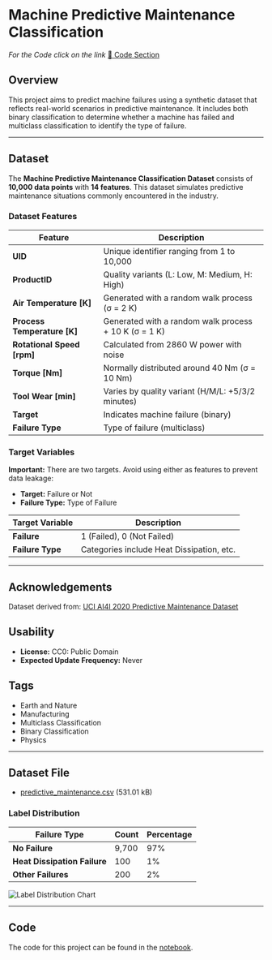 # Machine Predictive Maintenance Classification

_For the Code click on the link_
[🔗 Code Section](https://github.com/SPritamDas/Portfolio-Projects/blob/main/Predictive%20Maintenance/1.%20Machine%20Failure%20Classification/predictive-maintenance-final-project.ipynb)

## Overview
This project aims to predict machine failures using a synthetic dataset that reflects real-world scenarios in predictive maintenance. It includes both binary classification to determine whether a machine has failed and multiclass classification to identify the type of failure.

---

## Dataset
The **Machine Predictive Maintenance Classification Dataset** consists of **10,000 data points** with **14 features**. This dataset simulates predictive maintenance situations commonly encountered in the industry.

### Dataset Features
| Feature                  | Description                                               |
|--------------------------|-----------------------------------------------------------|
| **UID**                  | Unique identifier ranging from 1 to 10,000               |
| **ProductID**            | Quality variants (L: Low, M: Medium, H: High)            |
| **Air Temperature [K]**  | Generated with a random walk process (σ = 2 K)           |
| **Process Temperature [K]** | Generated with a random walk process + 10 K (σ = 1 K) |
| **Rotational Speed [rpm]** | Calculated from 2860 W power with noise                |
| **Torque [Nm]**         | Normally distributed around 40 Nm (σ = 10 Nm)             |
| **Tool Wear [min]**     | Varies by quality variant (H/M/L: +5/3/2 minutes)         |
| **Target**               | Indicates machine failure (binary)                        |
| **Failure Type**         | Type of failure (multiclass)                             |

### Target Variables
**Important:** There are two targets. Avoid using either as features to prevent data leakage:
- **Target:** Failure or Not
- **Failure Type:** Type of Failure

| Target Variable       | Description                                  |
|-----------------------|----------------------------------------------|
| **Failure**           | 1 (Failed), 0 (Not Failed)                  |
| **Failure Type**      | Categories include Heat Dissipation, etc.   |

---

## Acknowledgements
Dataset derived from: [UCI AI4I 2020 Predictive Maintenance Dataset](https://archive.ics.uci.edu/ml/datasets/AI4I+2020+Predictive+Maintenance+Dataset)

## Usability
- **License:** CC0: Public Domain
- **Expected Update Frequency:** Never

## Tags
- Earth and Nature
- Manufacturing
- Multiclass Classification
- Binary Classification
- Physics

---

## Dataset File
- [predictive_maintenance.csv](predictive_maintenance.csv) (531.01 kB)

### Label Distribution
| Failure Type              | Count | Percentage |
|---------------------------|-------|------------|
| **No Failure**            | 9,700 | 97%        |
| **Heat Dissipation Failure** | 100   | 1%         |
| **Other Failures**        | 200   | 2%         |

![Label Distribution Chart](link_to_label_distribution_chart.png)

---

## Code
The code for this project can be found in the [notebook](https://github.com/SPritamDas/Portfolio-Projects/blob/main/Predictive%20Maintenance/1.%20Machine%20Failure%20Classification/predictive-maintenance-final-project.ipynb).
